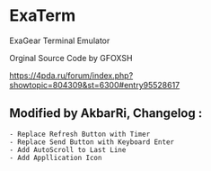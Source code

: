 # ExaTerm
ExaGear Terminal Emulator

Orginal Source Code by GFOXSH

https://4pda.ru/forum/index.php?showtopic=804309&st=6300#entry95528617

## Modified by AkbarRi, Changelog :
    - Replace Refresh Button with Timer
    - Replace Send Button with Keyboard Enter
    - Add AutoScroll to Last Line
    - Add Appllication Icon
